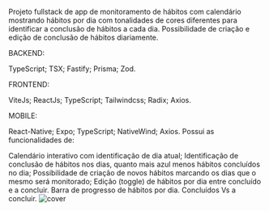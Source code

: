 Projeto fullstack de app de monitoramento de hábitos com calendário mostrando hábitos por dia com tonalidades de cores diferentes para identificar a conclusão de hábitos a cada dia. Possibilidade de criação e edição de conclusão de hábitos diariamente.

BACKEND:

TypeScript;
TSX;
Fastify;
Prisma;
Zod.

FRONTEND:

ViteJs;
ReactJs;
TypeScript;
Tailwindcss;
Radix;
Axios.

MOBILE:

React-Native;
Expo;
TypeScript;
NativeWind;
Axios.
Possui as funcionalidades de:

Calendário interativo com identificação de dia atual;
Identificação de conclusão de hábitos nos dias, quanto mais azul menos hábitos concluídos no dia;
Possibilidade de criação de novos hábitos marcando os dias que o mesmo será monitorado;
Edição (toggle) de hábitos por dia entre concluído e a concluir.
Barra de progresso de hábitos por dia. Concluídos Vs a concluir.
![cover](https://user-images.githubusercontent.com/112661174/214286454-ea2306a2-60ab-49e7-9846-fddcf15ffcb1.png)

